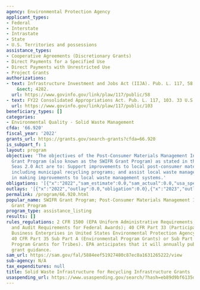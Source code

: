 ```yaml
---
agency: Environmental Protection Agency
applicant_types:
- Federal
- Interstate
- Intrastate
- State
- U.S. Territories and possessions
assistance_types:
- Cooperative Agreements (Discretionary Grants)
- Direct Payments for a Specified Use
- Direct Payments with Unrestricted Use
- Project Grants
authorizations:
- text: Infrastructure Investment and Jobs Act (IIJA). Pub. L. 117, 58. 33 U.S.C.
    &sect; 4282.
  url: https://www.govinfo.gov/link/plaw/117/public/58
- text: FY22 Consolidated Appropriations Act. Pub. L. 117, 103. 33 U.S.C. &sect; 4282(a).
  url: https://www.govinfo.gov/link/plaw/117/public/103
beneficiary_types: []
categories:
- Environmental Quality - Solid Waste Management
cfda: '66.920'
fiscal_year: '2022'
grants_url: https://grants.gov/search-grants?cfda=66.920
is_subpart_f: 1
layout: program
objective: 'The objectives of the Post-Consumer Materials Management Infrastructure
  Grant Program (also known as the SWIFR Grant Program) as stated in the Save Our
  Seas 2.0 Act are to: Support improvements to local post-consumer materials management,
  including municipal recycling programs; and assist local waste management authorities
  in making improvements to local waste management systems.'
obligations: '[{"x":"2022","sam_estimate":0.0,"sam_actual":0.0,"usa_spending_actual":0.0},{"x":"2023","sam_estimate":32145695.0,"sam_actual":0.0,"usa_spending_actual":31572630.0},{"x":"2024","sam_estimate":86864136.0,"sam_actual":0.0,"usa_spending_actual":98752909.0}]'
outlays: '[{"x":"2022","outlay":0.0,"obligation":0.0},{"x":"2023","outlay":1833680.49,"obligation":31573330.0},{"x":"2024","outlay":1764360.45,"obligation":98752209.0}]'
permalink: /program/66.920.html
popular_name: SWIFR Grant Program; Post-Consumer Materials Management Infrastructure
  Grant Program
program_type: assistance_listing
results: []
rules_regulations: 2 CFR 1500 (EPA Uniform Administrative Requirements, Cost Principles,
  and Audit Requirements for Federal Awards); 40 CFR Part 33 (Participation by Disadvantaged
  Business Enterprises in United States Environmental Protection Agency Programs);
  40 CFR Part 35 Sub Part A (Environmental Program Grants) or Sub Part B (Environmental
  Program Grants for Tribes). EPA anticipates that it will annually publish national
  grant guidance.
sam_url: https://sam.gov/fal/5884eef51927480c87ec8a1631265222/view
sub-agency: N/A
tax_expenditures: null
title: Solid Waste Infrastructure for Recycling Infrastructure Grants
usaspending_url: https://www.usaspending.gov/search/?hash=eb89d9bf6135dabb08f85ca2b2bbe5f3
---
```

